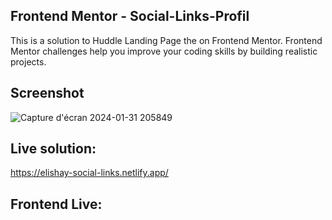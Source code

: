 ## Frontend Mentor - Social-Links-Profil
This is a solution to Huddle Landing Page the on Frontend Mentor. Frontend Mentor challenges help you improve your coding skills by building realistic projects.
## Screenshot 
![Capture d'écran 2024-01-31 205849](https://github.com/Ninjalbg78/social-links-profil/assets/126517267/7f0d9ae7-5366-467e-b9d3-35b04bf5ca8b)
## Live solution: 
https://elishay-social-links.netlify.app/
## Frontend Live:

